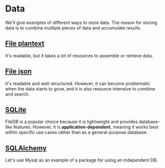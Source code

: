 # Data
We'll give examples of different ways to store data.
The reason for storing data is to combine multiple pieces of data and accumulate results.

## [File plantext](_1_File_plantext.py)
It's readable, but it takes a lot of resources to assemble or retrieve data.
## [File json](_2_File_json.py)
It's readable and well-structured. However, it can become problematic when the data starts to grow, and it is also resource intensive to combine and search.
## [SQLite](_3_SQLite.py)
FileDB is a popular choice because it is lightweight and provides database-like features. However, it is **application-dependent**, meaning it works best within specific use cases rather than as a general-purpose database.
## [SQLAlchemy](_4_SQLAlchemy.py)
Let's use Mysql as an example of a package for using an independent DB.